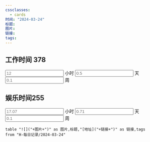```yaml
---
cssclasses:
  - cards
时间: "2024-03-24"
标题: 
图片: 
链接: 
tags: 
---
```


<h2>工作时间  378</h2>
<input placeholder="12"> 小时 <input placeholder="0.5">  天   <input placeholder="0.1"> 周  


<h2>娱乐时间255</h2>
<input placeholder="17.07"> 小时 <input placeholder="0.71">  天   <input placeholder="0.1"> 周  

```dataview
table "![]("+图片+")" as 图片,标题,"[地址]("+链接+")" as 链接,tags
from "H-每日记录/2024-03-24"
```

